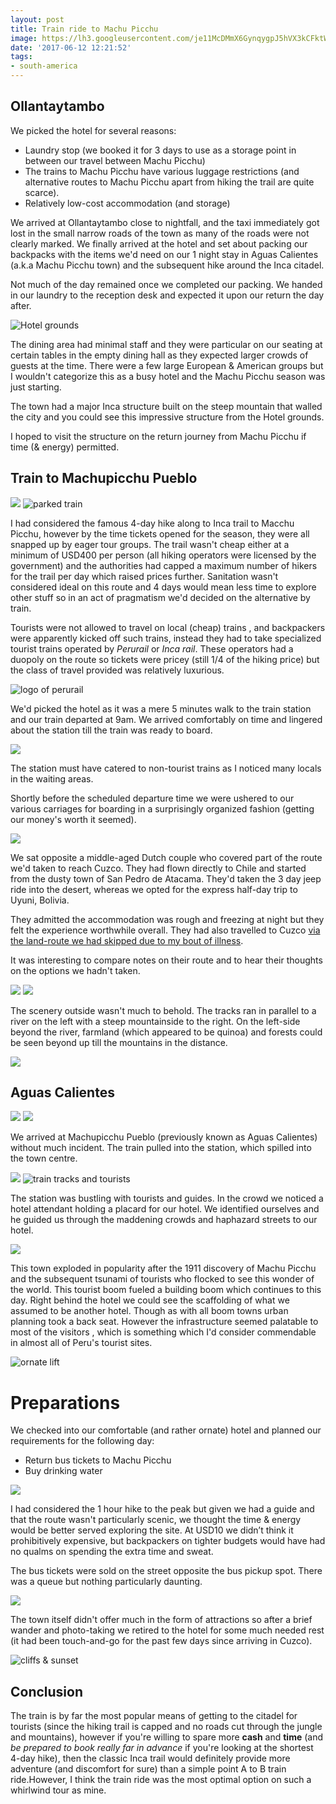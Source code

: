```yaml
---
layout: post
title: Train ride to Machu Picchu
image: https://lh3.googleusercontent.com/je11McDMmX6GynqygpJ5hVX3kCFktWFmfrgr1MPzHEnVj-MSGcCdeu-ozaWnipAuHzNnsjuudTtp06ots0OnxtHyyognKDz04jOm7EOscC9AtCVkCkHslKZPWmnFwPvHhgZftC7TkXgjhQV-2p69DfcD3YuJ7yIoWoTDXK1CZNSUjzya540USLjpjXB2_ugNL9MNwPHFb2Dbs_mjaniOl_VxQuUB894dzWjWnDecobZBrsAzP6ox95zFPro9oRepZIaYY3b0frfFqUkj-NomwSIeAkvqkiMxhDV_Ndtxh9CWyyyBqlwUSAdjXf0zICbIeNwF1WnKckTE5Dv1IoAss2cdht-EUgKgUUhOOrAE6kHGyNcEEdElpAt_hEcos-hJlpIJ49MCLPEM6t58r9ZhfdKdJum-5Ll9w-wIXFwOqw-VRSkLUVAc9NGu0FTbjeV0CDU9jSTWg1FwXyn90LrAH7qkYSaR0OsfOARhvDB71p6sH2OLb_ZUWpqQiU-ZfmyqUcECu9kDIEN8mMZJNtF07b5mlGYTRm078IjcV6UqP1lq845nOSB3D4607hG0UrwtdQBS6_8_8Az04bIvmmlWeQZXjViWGkITkJEwcxtu_nQx9M52QXgPJfUxiaAqIciMHW6a4i6-rt3YHBa8XCpVSL-m8iI6xMUunPw=w1299-h974-no
date: '2017-06-12 12:21:52'
tags:
- south-america
---
```


## Ollantaytambo

<!-- <Map of route> -->

We picked the hotel for several reasons: 

* Laundry stop (we booked it for 3 days to use as a storage point in between our travel between Machu Picchu)
* The trains to Machu Picchu have various luggage restrictions (and alternative routes to Machu Picchu apart from hiking the trail are quite scarce).
* Relatively low-cost accommodation (and storage)

We arrived at Ollantaytambo close to nightfall, and the taxi immediately got lost in the small narrow roads of the town as many of the roads were not clearly marked. We finally arrived at the hotel and set about packing our backpacks with the items we'd need on our 1 night stay in Aguas Calientes (a.k.a Machu Picchu town) and the subsequent hike around the Inca citadel.

Not much of the day remained once we completed our packing. We handed in our laundry to the reception desk and expected it upon our return the day after.

<img src="https://lh3.googleusercontent.com/6kkLR0IA65tXtU8NldFxb-u8TomORigtEuZKviDVAqOKxb6Zx9FsehhwP6Gf-cyGqBorlKUezeVoqC-AGn6utc6aZYQCmdvqwKKkA8yIrGmOB2OSLQd7cdS9YPL4HWc2LdB8Fb-KjscErqrYYfjvunicOZlC-Pz1w6Q2rwd2d3EdZ-a5RbnZfnPK4ziNLEm7sqWg9ZMHCoHej7oFKxSQ6XfIP99FdK7bYPhM7g_mYR12v-EVhmaUL2yFn98DFXMF-EgSx03oB_JkvbTsIjg-5D1dZAasKuxXs4q1H8EaV2DeKEQyO1TSRZy8Py7yx3zsY1AuzUfYtayA-aXUwEXz7gND-RjGUKfv9ha-VrF06F5XVqKp1NuF8xZ0FoZQr8busBuiBVO6pVCdbLh75wEIqRe07mN4ZXdSHyjzJ4R7rWyBTbM3jNpdz3hBV85kKOpQCNJkx3cuifPN1VXUHrQD7yHAJkzp1Ex1VL1CR0YMeEPNh2QdVHZuEwvEFM29F2y11_xh5O8Xpp8EJOWnXUMtoxQgUrADtk1N5d6vcsSxWVe7Gmj_1EtkR7I39O5lJKIA9MyRbfBklhHtBZN9UGwzTbLLe0m6zGkvTJws5Yta9sWwNnfohuyRyYeJ4hcNwdZJXzJXWoMasEbtO7LqiFJW_QyNZ6u9-SFsoqE=w716-h954-no" alt="
Hotel grounds"/>

The dining area had minimal staff and they were particular on our seating at certain tables in the empty dining hall as they expected larger crowds of guests at the time. There were a few large European & American groups but I wouldn't categorize this as a busy hotel and the Machu Picchu season was just starting.

<!-- <photo of Ollyantambo site> -->

The town had a major Inca structure built on the steep mountain that walled the city and you could see this impressive structure from the Hotel grounds.

I hoped to visit the structure on the return journey from Machu Picchu if time (& energy) permitted.

## Train to Machupicchu Pueblo

<img src="https://lh3.googleusercontent.com/2IOkTU9UvbOxTNShdXIDFuROF5uH5O1W0OLFUM8OG9EQhYAs9FUmK0gVu-MP2vHN5iZJ74JedtfDqsscNEUgNOgR7-h7DUmkPxHEgfaLllumSCWPFxMt8cENe85YQJ1JAFYqgQJ5Ag5xTBeX_zbFpXYrWPPwNPQT0THZw26AIRkwdrAZP1jj9BFHbbkOfvwKjczZWvGeUq0_qkYWE7U8mz8MAeFGrC_w9_ux7haa8bI986xzUGNCQz-IFFroB_d3rDzfjb15lWeIzDz4kZ7AmK2MaW1s9XnsFrrjY-8ncJIt9J3kq2kyVP3Ry4gN55YleCjhD_Lo3Qr3IpOxII3HH3MPSdMYBmO1ML-vfjbZm6ijlWRg9GaAccz-MdnJHXJVBNtc2PHBVDMBdt12nAlYboGhJHzd-pEYgPLzCbmhtveq4XrptxV402evCbhxSGeBpCFgLGYPoIZj45UGvr9nSemGgyix2Tzfo2omONPkKxxlovgUjVPp21zNJOd0R6nhyqs9wYnpNhESlXBlRRqCftnH3uV1rWy3zyCELUaNr0Iye-tywirETaFWY6PSfveOF_6am-GRhHIByqSQWVsuBg2oswBO31t-SNcUNsvVhBhIZz-v6PDdcHUEOyHSkfw1-Lue6ZSNd3HBHpRI1UOGbqpcXmoqMhFfMYw=w716-h954-no"/>

<img src="https://lh3.googleusercontent.com/nK2gAPwDwZDM6BkWaIYgbi8GAN3d9NhUA691dwa3LI7rtd7joyVPjJx-fkAwCAiI44lSe5CjkUhzKUN3mm-BbRMOgOnGVkiTyN7HGseV_tDYyfdLLVyay76UhphWrMM04v7lDeoPTdj2JrTeB1hh5TuUTuZdp1LUebwAgjMQUfxS3X87iNu3n3EEpcJ0gPxcyzTMs4G8r8g_FnqPUiyDO7A5LmHeWC-TJIhlyNQaxI6SjmqctyZ9QpjHQg9qhTi5L7dJoSIqhlDvfZ8yKg3Q78hflhivU8hJxl4alwGdrC90-JawIgeG42JZRkGgWM43mWLtgp7Ncw4z8U8hWYGfOkAZgCs1DpANiTakblVKh8fLT11lLtYg3DFPU9TE95AWABDSRir31mQ6ha6NMkpXnjlh2S4eYhXIa4OX5xgM9q26bjzhMZzDKBbb8SH0sMtIiK2bRmJZoDx27nKTFMR8-KCiDLGoeX6SeVCPupEck738JyY1Mzg_46ARcYJUNoJfmWQiOFp8o3RvsvfQsngXjnAX-4VkI5EmDvfh6-8F1-11cLSVn4uImjfgkdiirmv5XnTDGKCz_dIwOZCXSQ6OOyetXD2Nfa0OeIR_R9_m4deZCvDIRHJtHL8smqGtrMZTTVLQrt370DMPtp8uOdJM0svWLf-6EXQpbrY=w716-h954-no" alt ="parked train"/>

I had considered the famous 4-day hike along to Inca trail to Macchu Picchu, however by the time tickets opened for the season, they were all snapped up by eager tour groups. The trail wasn't cheap either at a minimum of USD400 per person (all hiking operators were licensed by the government) and the authorities had capped a maximum number of hikers for the trail per day which raised prices further. Sanitation wasn't considered ideal on this route and 4 days would mean less time to explore other stuff so in an act of pragmatism we'd decided on the alternative by train.

Tourists were not allowed to travel on local (cheap) trains , and backpackers were apparently kicked off such trains, instead they had to take specialized tourist trains operated by *Perurail* or *Inca rail*. These operators had a duopoly on the route so tickets were pricey (still 1/4 of the hiking price) but the class of travel provided was relatively luxurious.

<img src="https://lh3.googleusercontent.com/wtcRq4llpiGIeE1e-LmbjuLs6PM4wu6e925Q4McjyS2gqACmRmrc49QSBp1vd_J8iMYe3pZDPxzOVVNQoEhDhpZC6oDT5fQEddjvuLwY3TDtWVWwYvIzk9S62au7LtruD1rewkgkUvTdUXA1UuZzN4kcABCOQKZXksflMsPsyOBokOIjs4c9ngBNlCFT65xJSRUobLBDiGgM3LLDjXYmM4P9sry05AUuFxB8F2_egimq6jLVRAei5m2ZY1r20fbUsBBbhX_1_9fso0fszKHWg0GL4pGfyzRpRBYw55AETOBvntWDCWOzEiAGjfJnbXPSkHMyx-XSH4bFSkoxU0SXyzGOVgZAhGAO7nL2n-xbiMkRzCUqNImmQZdYuTIQHEcJl07Cbv41g9-N9eY0VHiifhnPCok44XuXb2xQwyBLIym2EvpxXXG1g1fjCd28GyAZhxOpDI9LUAp_jMP2b6j9eWiv1WteU7TV3kjI4HreGb-4aArxWETMZRd0XpSc5bNZSPohOA_8r3AI1AIJskOUVXdql5TuLblo7FaQMqqAufSM2zUbO1mkK5zUAke91H-WVjXV6ufNgM0pbO_R95cEeOy5F4QT4RtN1Ggjw3hpEXOVSXMBOfkD0MTLzYW2weBiEksWx6XkWTpckVcqLmkSPDgNmsvYfEWuPVE=w1214-h911-no" alt="logo of perurail"/>

We'd picked the hotel as it was a mere 5 minutes walk to the train station and our train departed at 9am. We arrived comfortably on time and lingered about the station till the train was ready to board.

<img src="https://lh3.googleusercontent.com/7T51HYkOsyvVAgJfhkXwcnCUkN-4CUBA1gu-ad-yWmlHsADr8H53juXSGtjghJm-MWE1ShqoA8j_9j4gD1WG5S8cHHUyCO9cS7OlwJOuczJBnnzfbRstYmqs4k3P7eCPl5PM8HTHpCqBeB3IdsGD_44-by2K_7qUxqLQjM9qqtVxtGV1dZSqlfvrb1JecZmptErd9tUlv8qwwryT7EjncFJyuiQaAouGTbBS2HQAwDGitrJ-WqYAaVsYzgdts8yP1dU-cXi1p6dKUfhBEIAGJJi44pC7AqoGKClVPvINiSuSG08wgIiTzw7_4jh0QDu_MEqZhJikt5Lm7yIAqm5dreC6P_134lhhD3r94YZFM_X8023wwXEVmzo5YusX4UCtd9UFab4689dR03qYpQr0hIwXk2kOyodIHK3A0UnTEXk0gh0mMzYMhIFz3VxJmDmq3lykuvkoVTFjMD10FjZWm9Sk8V6qojJu-KAuIJ370Lxc2XxVEZLp_QrpabmDoFyVrWJ_C-iL-_SIHERoo8-R2hzcPwuYDukIWMoeU5NqMnBhzQjep095wKou8LItfkaoWlq9ZcaBHm6NVg_uCZA8ipk5vPieddayRoUhrBVpymO3RJ5f_CmulEYPmMHpwoT56AvnU_yHtbe4rcBeXFYrKhE803qI40DoM5Q=w716-h954-no"/>

The station must have catered to non-tourist trains as I noticed many locals in the waiting areas. 

Shortly before the scheduled departure time we were ushered to our various carriages for boarding in a surprisingly organized fashion (getting our money's worth it seemed).

<img src="https://lh3.googleusercontent.com/papmLa8rBNaCrcAT2zilzxOfiYppf_BnO-c_74IuWl2uNizJIWWr2C5ISiBJysgZ1QIDfMnbJXBOCaMwiFpvn0kxdfKLFO1vnEa9hWA2-bt-1gT53XQevtOBdIOWbfcH4KLJgOHBMwcKptJ2tUCeKhgNLXcrmsp34ReZLqBWV5fy9LK0GFnob64-mE6WpSZzPXNvKEQkLcxQZ1wxZwTUKeowz5K2Xny6h6AdzMRl0yuPuKJ2K5bdQ5H1MLEHFuHL8mFN4uy3HXhVEFo_Dt0sUG6IoMn1q16NnIJ5aWhdX30PVF-ctyu3rk33_iIHhPd-yh9_Y_DHFmt3U_-rwgiM1EiOVhRbi82afkRcClssodx5vK7X0V97YUhJpO1ytixTSR8BpHm7Ft37Ssagt48FPRNIeMMMbV5hCpIuKbiZHOOY37J4h6mCpH-5zpK2tDjHkoE-MBnL4EQCoHk7Xe_WxMzH0DsVtmNa13RYRzU9v8S2dl4gTvLfzWpAg1BWWjEVpEobFlR3y4vAyyvMe19dii3Txg_HzBkqIIkGenWbuLzcFymeLmRSigQXpvRf8IASZL6bjfnjAoO34ULLhBFkRNgBq-B8CNq1McOPclGQZi-Nl4n9V_3sfsqXbUcuEBLdadyn_86FVUJe8pgJ9PI0IBkmm5hkcJxm_nc=w1214-h911-no"/>

We sat opposite a middle-aged Dutch couple who covered part of the route we'd taken to reach Cuzco. They had flown directly to Chile and started from the dusty town of San Pedro de Atacama. They'd taken the 3 day jeep ride into the desert, whereas we opted for the express half-day trip to Uyuni, Bolivia.

They admitted the accommodation was rough and freezing at night but they felt the experience worthwhile overall. They had also travelled to Cuzco [via the land-route we had skipped due to my bout of illness](/2017/04/18/altiplano-road-to-cuzco/#laketiticaca).

It was interesting to compare notes on their route and to hear their thoughts on the options we hadn't taken. 

<img src="https://lh3.googleusercontent.com/OkfFgxi1XFaFw2swWKiP5r8JTFJQVNUkTDPNkZuWpe4N5U524ukPbXa1KSqLb5QuDcP4QIYGEpyRZxihrmVCLV8j2gv4G9tsuIjfScYiv91orompiOQUhx3oA42F8xK6Chs5X1qSUZkqCzPBkPYilmzFvVvmjqy7xzJSG7PM6Ff9OoN0k1dFolIydJsaffnXdE6ncQdGei6Aubu8tCJYBF5Gz_VWdHy7Ba8D5W8RH8JZ2TvaZglalNSjYUCP1MzmwIULeeWxKOWmUWnIcfUOEQC2YUhKtwgYRhC1YzX0aEgxyfomaxTothAnPD27V0r1WmJNi-z0K13TfXxsG-9fJ0uQBdHVMYS9cOzPTMzF1hUICN0OjNjJ4X-STztXa4YDgvsT7LrylCJFFicjD7R_FVV2eljOw-rrY6_tdpIUyTRlDQ-e6o-UUCHX4OxQIRLrgGLe0tLVlZozhBkoPyztnp7Vc5wGe91K0hoLRszZubf4bq_s-7DmzoatgQMobMpPpA0MLtDrxW4LdkzL7sw81uf99B-yckUFM154_JM-qUuW_g6qFgJ3HvaVBakwZOKb44-QpYGBbQvbrb-2lbEWqjiwh9VkhhZ0W50pNODQw3QNM22Nf_HkSRSpGKNH2O9dbQed8z4uq155LbIT8NzodVmOe-6EuZuabbc=w950-h713-no"/>

<img src="https://lh3.googleusercontent.com/TiyPMlk8ExS1NOJrPsJ-OCAxiaSsi4umPejZdfmkogqg7Jp3_wwDSlSs2mAZeIGuurXlm9fmsDX7WP_bJnPkYpEFcMezdAG_8U5JNZu541WuvEOY_h2UtJwYRtGvOuLtE3_qnuz2YLFc9p9_CX_7ksTSDIK5EH5jeART0L4JAdIz_n3vTMTIa3pSO8-zI9fYRi7-IvtVd6T20tWbMcjY5gPtxW5Y7zmNKP_-0bRizidd0PpxiH4wMNM5OiFzUDGdnsrdWpwS7KNT38Fois5a-4-9GXoYdoDPfpZV2AafY7y8PTuL_NohH6zmYXkP_EokYT9iz_hBMoPBD3KAKxMHfQn1tF8_hvPLbGvTwg02qN6DblRsId8ha4MJVUsWoLwwt2YKAQvzn77zCjhYbtM-Ws8VmMWl3XOwOLH4nJ5RgzthG4_OaRLNRBTlZO1jlKB1XJAG5ClDfeFGCLRI_gaJkp0mIWXZb4XlMMhbdk27PI7jsXoekJRGufBdcBXxig01_b6EqeXMJb_pjPPrQgfZYyGq6fNmqaJ8mHE6bApkon8uEBzsc3-6w1M-GajDsLRG-1M0dIbmERDAs0EFDbVbCUc4jNYpgQAoNYMxZJXbxjRlXbOUOkcL9cZ2IGuPUIyBRJ-xNox8uXgai07pwQErp4IqK7vmErCVxgI=w950-h713-no"/>

The scenery outside wasn't much to behold. The tracks ran in parallel to a river on the left with a steep mountainside to the right. On the left-side beyond the river, farmland (which appeared to be quinoa) and forests could be seen beyond up till the mountains in the distance.

<img src="https://lh3.googleusercontent.com/yKuaIOTl0qtYTvBArmti9FtIB-cLUOM-tObEwVEYFwj6bqZDQT-gLn7s7R_ub4YjJhjXk5qV3L8oJu2uwQf-tejskqe4qZ6c7A0z3H5vKoZzeFq6ZNGV8sSsKmjMnQMFL7ug4j1o-b7_i9WGokyXdMgPWsCD9pJIBm0X13M5JZJt9GhVMY990Cs6KTUhFn0IwsS5p49ijDh3HeQuqBlq4D4K2Ho09hFMigYsbo7DU_eJKMTxeCRMbSaK5qA_D7KqNTDn8mAov1eho7aGuiW5IPy6MImUK5NCDOhkQH4nG6Ump9n0EJIgoNTq7VvrjECmiIouJMNhI0Ww4NSU5I36ptO_Pspah_0qHjCQvav4xSrXym5znnE_2MEtRtDzl_yJVmhxNOUnCHQYMrIcszTWrYNdVVq_yQH2fT2qWAyxscY2aJt1pU-v0fvgPiZAGYw5YyYakttn-RAhI79VW5Fe5PfB9dVQVW_g3ZmfBvbSmF8sSMiZZ25p0pAUXqTmTkz5wzN7fCInAemU5whCwoRItPWAeWSBTQ6YVpsCa-Jk2rzLDjmN1v0sWmje1UzDlUUmFdOIqGtvKvAzLfeiGJ5JE_TMKn6hWu8CqAaLP0QV0oHhzcQ-VjbJc8US4FcB0ZJ0kw-dxKFlTf0h5-2StL1abXQH7_owdPaxl4g=w950-h713-no"/>

## Aguas Calientes

<img src="https://lh3.googleusercontent.com/aYnagHti53JKFAR9-iV-dTlTF3xKI_IC6VX1T4a8jhQTuRIPNrQkd1fgv8XsFFS3BZiup97808IAPC-cQKChnCoFWELR6wvP8EfE6TAAGbVx-M8lghoJn9Fh2iGYzSl3vqCGgQaPbqcNbHSmseggjyh7PXmsSogFcmatQK2lqOx0FkeDVFS2I-voYyBxuqrLDsZ06cXMWz9f2RKsZazTHvzoeZ3oipXuHm6vgT286daOiltH9nrz7WntVPIF8MV6wAVaahjtJe7X7YkuVFuQcZmHf8o9KuEscDkq18jVzYn_f0JpOm8QXi7pBO-71uDTMfOVL19q9eaD7hKxdPP-7qTUdxTH3wIxBSdDv1TizaQztBSsefVVSxcE-e94UGAiNpP7x32mLlVUVPiGf0VdYGWWIUVgCqPtwuQCsN7Vcy8txUmNhtMKpWBqCITu8N-pAsKiuEndWPjFTfHYGKq2DRcisFcfYGHJsDolHrA2hfIUIJjfi8qgpZ3lR38lj5x0VTwWbj7iyXJe3HByelO5S1Fhm0sOXy3ZTqnQCVrJNqeKeTiGn7vr_RxjCQdTnZNQ27vTuBQL--zkp0lXTjwf7QA5fWL2dmCiMnR70WsCCgPeITz9kUd-3afAvFK6TavDR3Qe4pRmPAUpQcZxxoP2CjA6DTLvbsV3V2c=w716-h954-no"/>

<img src="https://lh3.googleusercontent.com/cnBHx4zDGiF-iNF0caVwabQIHcfdXXezlGFLmUWc8PB5C1_5OW66wP8sli8SnnrbHUG808A2-1cA6YqAOLXOEi4odYttI_EMu9LQTzyZIUwA554FXTsbDet4KAfIMZ9fLjPUf3S2UbLmnrjaqjfWGztbFQSuW_6-nOinxjoE6FBRY55aeBqhj0gk4k1Co9u1wuZgEI86kUjvqA735GyvLRtg3e5LDRRtmFb_5IxytfvDk6vqzRlBET6VmArrzX3zfYESxGN1KOnjYA6rwahe7MoymwfbWhPOnE48glCGuY7C4YJhna4o1WzfEiACRzVzceVF6nttMUycB0KLfF8Ga08pkl82A8_pB0ivVwBozKEAdGGQt5PYXGOs1S9M41x0Xi11hUIeQdIuVAnFR26nuBTbf8uhB63K0MokevQWg8KPatH51DDeme2XDEzOSSvuTxhet9jOxuPcyKc0psgkvKlBfNLuo7Udt31EQ-8F_-WdEbzxYQHUEsmIsXh5LZFDp48lHSt5vrewOI8iFwLCD2F10RWiM7-GrghPTti-UAKWKvvmZ9ji1Tuolno_qeBoiaOvSJe5fGrfIDNLmj-QIUcMrJ03DywWatAYOhrdFdldlicEjVYL3mjZGnZrrAAjqpsjVrdktOpZ4brqZnaFJPziTd8k4uU-Fww=w950-h713-no"/>

We arrived at Machupicchu Pueblo (previously known as Aguas Calientes) without much incident. The train pulled into the station, which spilled into the town centre.

<img src="https://lh3.googleusercontent.com/4MJ1GjwPtyZs4G2M1eqJ40OFTGtLFZxTMZh_PAipxwNkMpQ1kH1KtaJwKidZDwalixhery_0dZMCo21hDyyN-lZc0h5zoNFljLRw3vKmGfpQ1dAwq7YhxLe2RQO-Gfk_JKRgytFrXzqsi_B-VxZeXCE5O2YjsIuOqUiPBKhD21CQeMjiQTZ1H6ACJHcG-3xRg7HBnfAccpAYyR0nwK2RlczyJP2rnHekbKn64XlWcKSyAXD6p75v_UqXGf7B9--8uK47a85x8AScuSwQ23lbW85vkQ-lbBhCiqhsHgSx2L8IJkws_Eb-Of1dAPVRbl_Js5rnLooHY8nEds6kI1kIFh914ANKtus2SPZvVyX2DNAHyBVK-la1ZBeH497bi1J-2mstIByWkbvm5v2z6yjvECZ9GqlLXnujrnlesJzO5bJrb3K4Fbbm5oob-4WH8pebaLymrBEQNNsiWihJBK4nxlsbiG4CmhbBK99Ex4TTMCeCKb5Na0ET4NWiLPMoUGrNBEM-dF8ymR3TSk5aueZyye80hCP8yDVPLOBsmeS53_D2EXz9fOKa8IgG-dbwgTgbUlEwdCv6eIJ-Cxta1e1kzM7PlJl1xadEKkfC-7AUG8J6gjSjU4WEoJZsY6jHnBjT89LWsx7qpitNUNSUqJEx1A-2Vg4FY-ZII9o=w950-h713-no"/>

<img src="https://lh3.googleusercontent.com/papmLa8rBNaCrcAT2zilzxOfiYppf_BnO-c_74IuWl2uNizJIWWr2C5ISiBJysgZ1QIDfMnbJXBOCaMwiFpvn0kxdfKLFO1vnEa9hWA2-bt-1gT53XQevtOBdIOWbfcH4KLJgOHBMwcKptJ2tUCeKhgNLXcrmsp34ReZLqBWV5fy9LK0GFnob64-mE6WpSZzPXNvKEQkLcxQZ1wxZwTUKeowz5K2Xny6h6AdzMRl0yuPuKJ2K5bdQ5H1MLEHFuHL8mFN4uy3HXhVEFo_Dt0sUG6IoMn1q16NnIJ5aWhdX30PVF-ctyu3rk33_iIHhPd-yh9_Y_DHFmt3U_-rwgiM1EiOVhRbi82afkRcClssodx5vK7X0V97YUhJpO1ytixTSR8BpHm7Ft37Ssagt48FPRNIeMMMbV5hCpIuKbiZHOOY37J4h6mCpH-5zpK2tDjHkoE-MBnL4EQCoHk7Xe_WxMzH0DsVtmNa13RYRzU9v8S2dl4gTvLfzWpAg1BWWjEVpEobFlR3y4vAyyvMe19dii3Txg_HzBkqIIkGenWbuLzcFymeLmRSigQXpvRf8IASZL6bjfnjAoO34ULLhBFkRNgBq-B8CNq1McOPclGQZi-Nl4n9V_3sfsqXbUcuEBLdadyn_86FVUJe8pgJ9PI0IBkmm5hkcJxm_nc=w950-h713-no" alt="train tracks and tourists"/>

The station was bustling with tourists and guides. In the crowd we noticed a hotel attendant holding a placard for our hotel. We identified ourselves and he guided us through the maddening crowds and haphazard streets to our hotel.

<img src="https://lh3.googleusercontent.com/lPvYhS55NN0fp8Zm7sVVB0Fm7Jim6nkAWglrE4a2KKkCnoeuOA2j2R7GDQe91-ySH-KiSS9BYc6qEwrJmJElxRCegXETijOBesbcJNB0HNG62WmVTOLh_26uWckkx9FUUBJTRCU8y055ggDu950l0orpAqMRJqjZzf9YyfZvQ2QMqpOdcqK6ogSC6RCGH1uTtf_ITLZUIRKuZe4DBRb5VS5vtkQWinFRDk8aJ4GIUY6MOzyHK2tZ6eEU2lRce9L4s9CcQzQS-HuQUzh7mxaHZ6G4OlZow63992Y15OGF4Sw1hhXX7Wto9cupYlP7smZohuroLJs1UvHTD2VL9e8Iq6xn2-Fu0r8baZDzAeioEGLXmXerM-CxRZFw40gx2coMV0XBmf13rL6ZSv5n6uoP31nhKV93Z2xMT_buPeEZGbwWERvLlh9BUmWrcg4HVuKlHSf3bu4RggvVwyLjNdK92gYZ51gjFRek0AVfCKKgjfLtoPqnpnCl91DqhmrfnWzvEPWjG9Fs3KdwiidNo1rt_8-Y38mxsNg2ustOebjWByHRJk3U2ZGQuooOZBDi7VR_C4Tu50P4KAMQv1G_Csaf6ZNUV3kaEwBGZS35efuFz1n85894MJ6FNVtqoo9sGrQooSDgYnMmOfSl-1vV3TG_DF7LjGtc8xpUyKY=w1214-h911-no"/>

This town exploded in popularity after the 1911 discovery of Machu Picchu and the subsequent tsunami of tourists who flocked to see this wonder of the world. This tourist boom fueled a building boom which continues to this day. Right behind the hotel we could see the scaffolding of what we assumed to be another hotel. Though as with all boom towns urban planning took a back seat. However the infrastructure seemed palatable to most of the visitors , which is something which I'd consider commendable in almost all of Peru's tourist sites.

<img src="https://lh3.googleusercontent.com/q3tW-HQOFb21ebevwrFbJz9O1xXpBY8oinPW_Vy92wWF1WhesI8IMwx9sttV-dTzOen8k24soYWla0EnUIhpm9leQwtPurbv6sfFaL_rAJ6ANedmSDhNe-D5pmz7SoKip1oWCHF94O8pIJJE2Z97ImdnuwZ2X82zqcufhj2HEQZn4lXCeDmafiQcrib3qd1m3ipZF85DiytFTv87NlUeeONEUXTVDUJZrRnWV4C97Bw5iazpBNtbspU94VIoxTa98BykX3Uv2bxuRT9DCAGEVkgeW9hefNTug7Xkmm4WzI3BoxYCzXMaRQm-MoMH9G6rxRlSCQlVZn-frPc-ecbqhaVfy2xNdHF8fohcQ-_J9E7gXhcFeiSKsKje3MX63Wb0T0t3xr-uLQj-NucxuXH9Xvztjzqp0re4_AZOXOaCSt6a3IjE4S_2WxuJ0LIsl3TXkkqI7WzFydKMebsG15O3rIfkBr52F7in9f_TshNb_KYR6ZHHKDSrV_miNi95td6a5uWbUWZN4X7MqVUr4Kt1nhmZy7E0TjXuOt5aoEF5_maxJna5gJ1CLmWy6RDTFU3JLCe_9iRqtSfvBN7YK-mn4zjJ0N45LjuP-DUJ1eac7GK1DtykbjO15SS68lFnlUdpkPxwrOrib8RsHMbRuja_3cRSY9BE0LJ1IY4=w537-h954-no" alt="ornate lift"/>

# Preparations

We checked into our comfortable (and rather ornate) hotel and planned our requirements for the following day:

* Return bus tickets to Machu Picchu
* Buy drinking water

<img src="https://lh3.googleusercontent.com/a9jvKfCQ4Av2bEGR8x0f8tVTUdsXZUb565V4cnFBHjOdX70OcavUcSmhb2AcUdQXSA1eNhEOAjidGvXHIAtPdLO0PsQnp_KXUyKr63-7eqTUdkjGJuoYhcOohKaBqbSsgWyfH5uj-ERu6cS8UHTVOR1fNFFKedUyw7rLYwb9XhyyDtnv4oPcwpmdOA9fAVDJ7iJHBKmZ3DNKeex7l7dekZ4tbPth0mzYVeROAbC2jkM3YWMMd9jBElW1WObAVYBOgLSOph-17KgvGVH6xkqMLMOK63qRLGP2E3iPHo05XKq81gzz-pzRf2EGVNGhNqaHFupY5eE2J3Zg0JHQPb3CvMnwJeVyiG3AVlBjsaA9WBLL08fy_ZwFbyt22_wR7aKVmIYUdtLJWjZ6z96uNkva_7_NnLEcHYPgxXRPA12o1ggVTxr2vsTg84xfWepVQaoBK_l3-cK8fUv1dCH_RpCUaCzkBqQRZEkKlSvZOjHOmK0hRr-HBw-7V8K83vgLKYWAAYdzhN3HGr9t91iwy4-uI44qtKDecyNQzDxCucgk3RHFFyx9gflnwkcJIbCVnDJzeNVr6s4m_QeBHYf6Gcjrc1jMZ8rfRtBA2mySUlAal6G9S_G6nAL8_ffHaYI6D2x8KwFeopMEGqA76X8uXwaA-jJvKbALOeTRIQ8=w950-h535-no"/>

I had considered the 1 hour hike to the peak but given we had a guide and that the route wasn't particularly scenic, we thought the time & energy would be better served exploring the site. At USD10 we didn’t think it prohibitively expensive, but backpackers on tighter budgets would have had no qualms on spending the extra time and sweat.

The bus tickets were sold on the street opposite the bus pickup spot. There was a queue but nothing particularly daunting.

<img src="https://lh3.googleusercontent.com/vZUgEVYeq2IhNjCMLPLyVx1ZglnkZUSyRomWQOwo-NxexNbs0AcYv1bmJTMp3twDES5d5pHPzgafdzJBWZzPG66gk1_z1MnlcakbByJRaGpvn-G2rd2g2oeQ1GgVB1_1eON-takAYUmehzqRAD_4dNUarEC3jOxLTjKLwV47WOt3YjjRy_8j6tR3ONn9NlbgYDj11ucU9-PVnClRV23Pxpa4qoY3115F55RsNi1jup9RqY00YajqZNZ7M9PCYU_gessqj7QIGC1Ps73rKUv-UR0JDzj3iezRzZDT9ZWZyAoOWUm4rnqI-Z4pmLjst-P4sJr9Mk8MPUO5B2V2CR1bw7LfDd4X46-oWysjN5seu79RE0Bz4bDbi5MT1EpvO41viVh7iF0XE2knwyLdH8M_IcpETEhYn4JJ3GM207LXq_ZMFwdOizP8dIacVehnMnzg5fanvsTxYPe82LaW0Uljmu-ZhsbHIFQTq9B9voWBAVYjIl5_WBZMmYEaTZWupLcJIMaMuprMDYE2tvapIY1q4p1-_W7dcyadGgkezbBji6qjOcP47r5t0bJkw9GbeDzYzyiob8zspnpM601uZQtQb_elQfPQ1Bdyu7aPs2Lq1YUxPrepwwiqTe9JP19SqD04UsjN_qw6W7ywLV63ewCyimvdnCr6H2CpmxY=w731-h974-no"/>

The town itself didn't offer much in the form of attractions so after a brief wander and photo-taking we retired to the hotel for some much needed rest (it had been touch-and-go for the past few days since arriving in Cuzco).

<img src="https://lh3.googleusercontent.com/LeN6DBkq1QhKonCgga76sWesDKZ8z7KKnIIvsCwBpjyMl52Rqap96SC4SicJnRmwGM7h2taQS4Cwi6T-o1mXgFJHwqE_6ka4y8g7mY1xJeJw-knGxcK3xTpGW43TE4MMnof1jBIvXvDxPQgC7aaHhtMfNi8V_RAY11hMwQAcN63ZosvPBQsBAOSOtKbgKOwWk6laIUnRabMO-XzkGvMQHZrxm4Lzu9gkElAVPFJDXdqAXDTryLkaZdW42sm82kaHHoMHQ3BxodaZFo7zH5EMfU8GP1N4MP87Tn1bDr8RNqhCWnXJ0qT3R61qzlSLz2YE8982U3z7y5XO1xJ5COPXiAUBkdmwwV7MmBllye_tUgwCmjn-kUo0HZl6b8JNw2yFNhQXBpjIKU1EI5Ct1CdVBWLmmdcrZ9vdEm3D8cLiblsEz-aNQiZh-qmBby8G9FzKEgyqz4CPDP_e3Key75YdM2xIdkN2Vj8jyijf_7cz4Wn3rHS6vhO0eIuxTqD_X7g5yZw034cfmMNmqlGe8CnVD76MXzoqeapb5qsea5ecgA3htKphnPhFfbDpIs7VDZ6GpxFwA3AQ4UiDBdbcgRrE7hNmLHwZMwNOqTaB5byu43jnsut5FQ2GDtAm-RSZ8DxMYDn3ZCGCENrbUYlisnFeyCjXoQGFq3tMy0Q=w716-h954-no" alt="cliffs & sunset"/>

## Conclusion

The train is by far the most popular means of getting to the citadel for tourists (since the hiking trail is capped and no roads cut through the jungle and mountains), however if you're willing to spare more **cash** and **time** (and *be prepared to book really far in advance* if you're looking at the shortest 4-day hike), then the classic Inca trail would definitely provide more adventure (and discomfort for sure) than a simple point A to B train ride.However, I think the train ride was the most optimal option on such a whirlwind tour as mine.